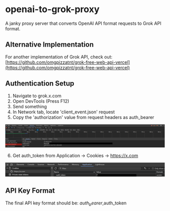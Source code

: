 # openai-to-grok-proxy

A janky proxy server that converts OpenAI API format requests to Grok API format.

## Alternative Implementation

For another implementation of Grok API, check out:
[https://github.com/omgpizzatnt/grok-free-web-api-vercel](https://github.com/omgpizzatnt/grok-free-web-api-vercel)

## Authentication Setup

1. Navigate to grok.x.com
2. Open DevTools (Press F12)
3. Send something
4. In Network tab, locate 'client_event.json' request
5. Copy the 'authorization' value from request headers as auth_bearer

![How to get auth_bearer](auth_bearer.png)

6. Get auth_token from Application -> Cookies -> https://x.com

![How to get auth_token](auth_token.png)

## API Key Format

The final API key format should be:
$auth_bearer,$auth_token